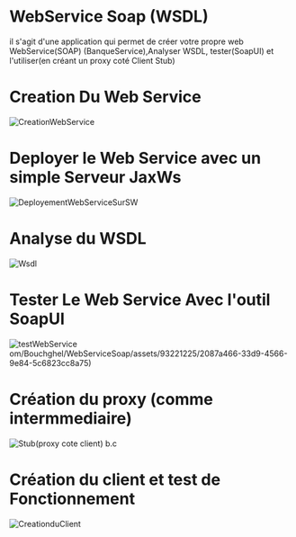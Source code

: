 # WebService Soap (WSDL)
il s'agit d'une application qui permet de créer votre propre web WebService(SOAP) (BanqueService),Analyser WSDL, tester(SoapUI) et l'utiliser(en créant un proxy coté Client Stub) 

# Creation Du Web Service
![CreationWebService](https://github.com/Bouchghel/WebServiceSoap/assets/93221225/9a05d1d0-60a7-4e40-9b30-d2b198a57ede)
# Deployer le Web Service avec un simple Serveur JaxWs
![DeployementWebServiceSurSW](https://github.com/Bouchghel/WebServiceSoap/assets/93221225/1f333427-9176-4d77-8157-5e731cfe9e5e)
# Analyse du WSDL
![Wsdl](https://github.com/Bouchghel/WebServiceSoap/assets/93221225/07515745-1ba5-4eae-b001-e6344ad24b03)
# Tester Le Web Service Avec l'outil SoapUI
![testWebService](https://github.com/Bouchghel/WebServiceSoap/assets/93221225/a7c0903c-e7a5-42d3-8b5b-cb54e796f40b)
om/Bouchghel/WebServiceSoap/assets/93221225/2087a466-33d9-4566-9e84-5c6823cc8a75)
# Création du proxy (comme intermmediaire)
![Stub(proxy cote client)](https://github.com/Bouchghel/WebServiceSoap/assets/93221225/601afed3-0e8d-40e4-9cd9-ddc955fabf86)
b.c
# Création du client et test de Fonctionnement
![CreationduClient](https://github.com/Bouchghel/WebServiceSoap/assets/93221225/c142a0e8-e3cc-419a-b125-88cb1802b45a)


